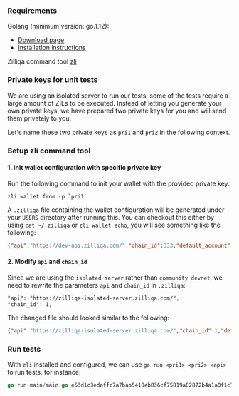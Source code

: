 ### Requirements

Golang (minimum version: go.1.12):
* [Download page](https://golang.org/dl/)
* [Installation instructions](https://golang.org/doc/install)

Zilliqa command tool [zli](https://github.com/Zilliqa/zli)

### Private keys for unit tests

We are using an isolated server to run our tests, some of the tests require a large amount of ZILs to be executed. Instead of letting you generate your own private keys, we have prepared two private keys for you and will send them privately to you.

Let's name these two private keys as `pri1` and `pri2` in the following context.

### Setup zli command tool

#### 1. Init wallet configuration with specific private key

Run the following command to init your wallet with the provided private key:

```shell script
zli wallet from -p `pri1`
```

A `.zilliqa` file containing the wallet configuration will be generated under your `USERS` directory after running this. You can checkout this either by using `cat ~/.zilliqa` or `zli wallet echo`, you will see something like the following:

```json
{"api":"https://dev-api.zilliqa.com/","chain_id":333,"default_account":{"private_key":"e53d1c3edaffc7a7bab5418eb836cf75819a82872b4a1a0f1c7fcf5c3e020ccc","public_key":"036695e20c8339bd3aab70aead5fc0e35ade557b4d00f0552c62afa220ad0ee149","address":"ad7d96b8b4d7a13b96b0dd1081832606090c096d","bech_32_address":"zil1447edw9567snh94sm5ggrqexqcyscztddt2t94"},"accounts":[{"private_key":"e53d1c3edaffc7a7bab5418eb836cf75819a82872b4a1a0f1c7fcf5c3e020ccc","public_key":"036695e20c8339bd3aab70aead5fc0e35ade557b4d00f0552c62afa220ad0ee149","address":"ad7d96b8b4d7a13b96b0dd1081832606090c096d","bech_32_address":"zil1447edw9567snh94sm5ggrqexqcyscztddt2t94"}]}
```


#### 2. Modify `api` and `chain_id`

Since we are using the `isolated server` rather than `community devnet`, we need to rewrite the parameters `api` and `chain_id` in `.zilliqa`:

    "api": "https://zilliqa-isolated-server.zilliqa.com/",
    "chain_id": 1,

The changed file should looked similar to the following:

```json
{"api":"https://zilliqa-isolated-server.zilliqa.com/","chain_id":1,"default_account":{"private_key":"e53d1c3edaffc7a7bab5418eb836cf75819a82872b4a1a0f1c7fcf5c3e020ccc","public_key":"036695e20c8339bd3aab70aead5fc0e35ade557b4d00f0552c62afa220ad0ee149","address":"ad7d96b8b4d7a13b96b0dd1081832606090c096d","bech_32_address":"zil1447edw9567snh94sm5ggrqexqcyscztddt2t94"},"accounts":[{"private_key":"e53d1c3edaffc7a7bab5418eb836cf75819a82872b4a1a0f1c7fcf5c3e020ccc","public_key":"036695e20c8339bd3aab70aead5fc0e35ade557b4d00f0552c62afa220ad0ee149","address":"ad7d96b8b4d7a13b96b0dd1081832606090c096d","bech_32_address":"zil1447edw9567snh94sm5ggrqexqcyscztddt2t94"}]}
```

### Run tests

With `zli` installed and configured, we can use `go run <pri1> <pri2> <api>` to run tests, for instance:

```go
go run main/main.go e53d1c3edaffc7a7bab5418eb836cf75819a82872b4a1a0f1c7fcf5c3e020ccc 21d1af225dab7b791d656f2fba2f8b5ca513327f9dce29473a7ec2aba5351318 https://zilliqa-isolated-server.zilliqa.com/
```
